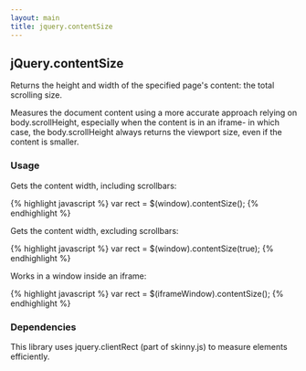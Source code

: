 ```yaml
---
layout: main
title: jquery.contentSize
---
```


## jQuery.contentSize

Returns the height and width of the specified page's content: the total scrolling size.

Measures the document content using a more accurate approach relying on body.scrollHeight,
especially when the content is in an iframe- in which case, the body.scrollHeight always returns
the viewport size, even if the content is smaller.

### Usage

Gets the content width, including scrollbars:

{% highlight javascript %}
    var rect = $(window).contentSize();
{% endhighlight %}

Gets the content width, excluding scrollbars: 

{% highlight javascript %}
    var rect = $(window).contentSize(true);
{% endhighlight %}

Works in a window inside an iframe:

{% highlight javascript %}
    var rect = $(iframeWindow).contentSize();
{% endhighlight %}

### Dependencies
This library uses jquery.clientRect (part of skinny.js) to measure elements efficiently.
